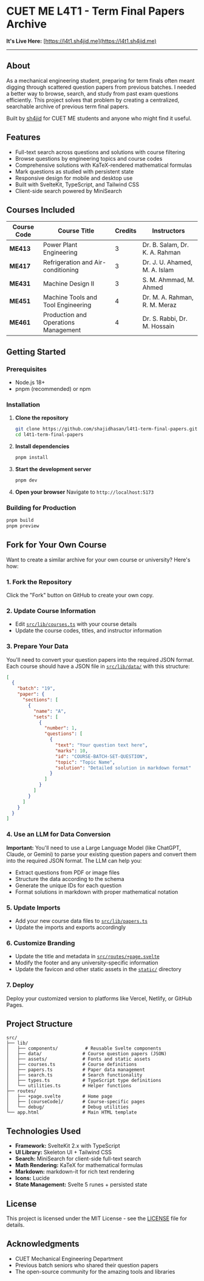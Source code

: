 # CUET ME L4T1 - Term Final Papers Archive

**It's Live Here:** [https://l4t1.sh4jid.me](https://l4t1.sh4jid.me)

---

## About

As a mechanical engineering student, preparing for term finals often meant digging through scattered question papers from previous batches. I needed a better way to browse, search, and study from past exam questions efficiently. This project solves that problem by creating a centralized, searchable archive of previous term final papers.

Built by [sh4jid](https://sh4jid.me) for CUET ME students and anyone who might find it useful.

## Features

- Full-text search across questions and solutions with course filtering
- Browse questions by engineering topics and course codes
- Comprehensive solutions with KaTeX-rendered mathematical formulas
- Mark questions as studied with persistent state
- Responsive design for mobile and desktop use
- Built with SvelteKit, TypeScript, and Tailwind CSS
- Client-side search powered by MiniSearch

## Courses Included

| Course Code | Course Title | Credits | Instructors |
|-------------|--------------|---------|-------------|
| **ME413** | Power Plant Engineering | 3 | Dr. B. Salam, Dr. K. A. Rahman |
| **ME417** | Refrigeration and Air-conditioning | 3 | Dr. J. U. Ahamed, M. A. Islam |
| **ME431** | Machine Design II | 3 | S. M. Ahmmad, M. Ahmed |
| **ME451** | Machine Tools and Tool Engineering | 4 | Dr. M. A. Rahman, R. M. Meraz |
| **ME461** | Production and Operations Management | 4 | Dr. S. Rabbi, Dr. M. Hossain |

## Getting Started

### Prerequisites
- Node.js 18+ 
- pnpm (recommended) or npm

### Installation

1. **Clone the repository**
   ```bash
   git clone https://github.com/shajidhasan/l4t1-term-final-papers.git
   cd l4t1-term-final-papers
   ```

2. **Install dependencies**
   ```bash
   pnpm install
   ```

3. **Start the development server**
   ```bash
   pnpm dev
   ```

4. **Open your browser**
   Navigate to `http://localhost:5173`

### Building for Production

```bash
pnpm build
pnpm preview
```

## Fork for Your Own Course

Want to create a similar archive for your own course or university? Here's how:

### 1. Fork the Repository
Click the "Fork" button on GitHub to create your own copy.

### 2. Update Course Information
- Edit [`src/lib/courses.ts`](src/lib/courses.ts) with your course details
- Update the course codes, titles, and instructor information

### 3. Prepare Your Data
You'll need to convert your question papers into the required JSON format. Each course should have a JSON file in [`src/lib/data/`](src/lib/data/) with this structure:

```json
[
  {
    "batch": "19",
    "paper": {
      "sections": [
        {
          "name": "A",
          "sets": [
            {
              "number": 1,
              "questions": [
                {
                  "text": "Your question text here",
                  "marks": 10,
                  "id": "COURSE-BATCH-SET-QUESTION",
                  "topic": "Topic Name",
                  "solution": "Detailed solution in markdown format"
                }
              ]
            }
          ]
        }
      ]
    }
  }
]
```

### 4. Use an LLM for Data Conversion
**Important:** You'll need to use a Large Language Model (like ChatGPT, Claude, or Gemini) to parse your existing question papers and convert them into the required JSON format. The LLM can help you:

- Extract questions from PDF or image files
- Structure the data according to the schema
- Generate the unique IDs for each question
- Format solutions in markdown with proper mathematical notation

### 5. Update Imports
- Add your new course data files to [`src/lib/papers.ts`](src/lib/papers.ts)
- Update the imports and exports accordingly

### 6. Customize Branding
- Update the title and metadata in [`src/routes/+page.svelte`](src/routes/+page.svelte)
- Modify the footer and any university-specific information
- Update the favicon and other static assets in the [`static/`](static/) directory

### 7. Deploy
Deploy your customized version to platforms like Vercel, Netlify, or GitHub Pages.

## Project Structure

```
src/
├── lib/
│   ├── components/          # Reusable Svelte components
│   ├── data/               # Course question papers (JSON)
│   ├── assets/             # Fonts and static assets
│   ├── courses.ts          # Course definitions
│   ├── papers.ts           # Paper data management
│   ├── search.ts           # Search functionality
│   ├── types.ts            # TypeScript type definitions
│   └── utilities.ts        # Helper functions
├── routes/
│   ├── +page.svelte        # Home page
│   ├── [courseCode]/       # Course-specific pages
│   └── debug/              # Debug utilities
└── app.html                # Main HTML template
```

## Technologies Used

- **Framework:** SvelteKit 2.x with TypeScript
- **UI Library:** Skeleton UI + Tailwind CSS
- **Search:** MiniSearch for client-side full-text search
- **Math Rendering:** KaTeX for mathematical formulas
- **Markdown:** markdown-it for rich text rendering
- **Icons:** Lucide
- **State Management:** Svelte 5 runes + persisted state

## License

This project is licensed under the MIT License - see the [LICENSE](LICENSE) file for details.

## Acknowledgments

- CUET Mechanical Engineering Department
- Previous batch seniors who shared their question papers
- The open-source community for the amazing tools and libraries

